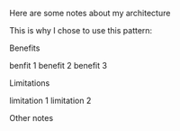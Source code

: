 Here are some notes about my architecture

This is why I chose to use this pattern:

Benefits

benfit 1
benefit 2
benefit 3

Limitations

limitation 1
limitation 2


Other notes

